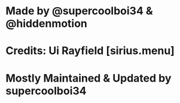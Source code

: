 # Made by @supercoolboi34 & @hiddenmotion
# Credits: Ui Rayfield [sirius.menu]
# Mostly Maintained & Updated by supercoolboi34
